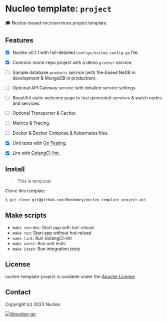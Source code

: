 # Nucleo template: `project`
:mortar_board: Nucleo-based microservices project template.

## Features
- [x] Nucleo v0.1.1 with full-detailed `configs/nucleo.config.go` file.
- [x] Common mono-repo project with a demo `greeter` service.
- [ ] Sample database `products` service (with file-based NeDB in development & MongoDB in production).
- [ ] Optional API Gateway service with detailed service settings.
- [ ] Beautiful static welcome page to test generated services & watch nodes and services.
- [ ] Optional Transporter & Cacher.
- [ ] Metrics & Tracing.
- [ ] Docker & Docker Compose & Kubernetes files.
- [x] Unit tests with [Go Testing](https://pkg.go.dev/testing).
- [x] Lint with [GolangCI-lint](https://golangci-lint.run/).


## Install
> This is temporal.

Clone this template

```bash
$ git clone git@github.com:Bendomey/nucleo-template-project.git
```


## Make scripts
- `make run-dev`: Start app with hot-reload
- `make run`: Start app without hot-reload
- `make lint`: Run GolangCI-lint
- `make utest`: Run unit tests 
- `make itest`: Run integration tests

## License
nucleo-template-project is available under the [Apache License](https://www.tldrlegal.com/license/apache-license-2-0-apache-2-0)

## Contact
Copyright (c) 2023 Nucleo

[![@nucleo-go](https://img.shields.io/badge/github-nucleo-green.svg)](https://github.com/Bendomey/nucleo-go)